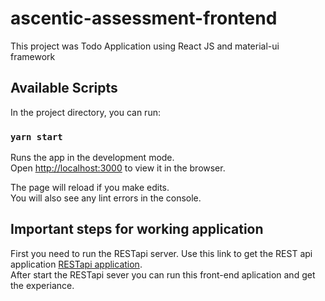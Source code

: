 # ascentic-assessment-frontend

This project was Todo Application using React JS and material-ui framework
## Available Scripts

In the project directory, you can run:

### `yarn start`

Runs the app in the development mode.\
Open [http://localhost:3000](http://localhost:3000) to view it in the browser.

The page will reload if you make edits.\
You will also see any lint errors in the console.

## Important steps for working application

First you need to run the RESTapi server. Use this link to get the REST api application [RESTapi application](https://github.com/yasinduthennakoon/ascentic-assessment-backend).\
After start the RESTapi sever you can run this front-end aplication and get the experiance. 

